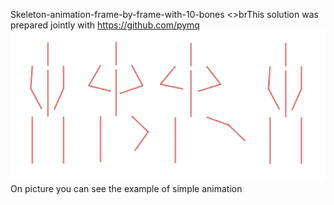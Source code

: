 Skeleton-animation-frame-by-frame-with-10-bones
<>brThis solution was prepared jointly with https://github.com/pymq
![Image alt](https://github.com/GrigoryKrasnochub/Skeleton-animation-frame-by-frame-with-10-bones/raw/master/samples/showUsability.png)
<br>On picture you can see the example of simple animation
